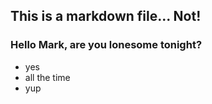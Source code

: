 ## This is a markdown file... Not!

### Hello Mark, are you lonesome tonight?

* yes
* all the time
* yup